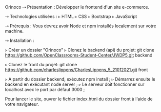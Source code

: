 Orinoco
⇢ Présentation :
Développer le frontend d'un site e-commerce.

⇢ Technologies utilisées :
▹ HTML
▹ CSS
▹ Bootstrap
▹ JavaScript

⇢ Prérequis :
Vous devrez avoir Node et npm installés localement sur votre machine.

⇢ Installation :

▹ Créer un dossier "Orinoco"
▹ Clonez le backend (api) du projet: 
git clone https://github.com/OpenClassrooms-Student-Center/JWDP5.git backend

▹ Clonez le front du projet:
git clone https://github.com/charleslippens/CharlesLippens_5_21012021.git front

▹ A partir du dossier backend, exécutez npm install ;
▹ Démarrez ensuite le backend en exécutant node server ;
▹ Le serveur doit fonctionner sur localhost avec le port par défaut 3000 ;

Pour lancer le site, ouvrer le fichier index.html du dossier front à l'aide de votre navigateur.




